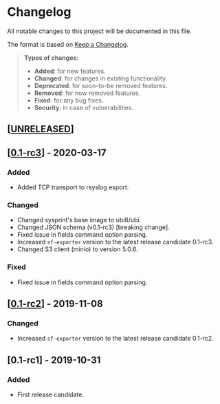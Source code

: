# Changelog

All notable changes to this project will be documented in this file.

The format is based on [Keep a Changelog](http://keepachangelog.com/en/1.0.0/).

> **Types of changes:**
>
> -   **Added**: for new features.
> -   **Changed**: for changes in existing functionality.
> -   **Deprecated**: for soon-to-be removed features.
> -   **Removed**: for now removed features.
> -   **Fixed**: for any bug fixes.
> -   **Security**: in case of vulnerabilities.

## [[UNRELEASED](https://github.com/sysflow-telemetry/sf-exporter/compare/0.1-rc3...HEAD)]

## [[0.1-rc3](https://github.com/sysflow-telemetry/sf-exporter/compare/0.1-rc2...0.1-rc3)] - 2020-03-17

### Added

- Added TCP transport to rsyslog export.

### Changed

- Changed sysprint's base image to ubi8/ubi.
- Changed JSON schema (v0.1-rc3) [breaking change].
- Fixed issue in fields command option parsing.
- Increased `sf-exporter` version to the latest release candidate 0.1-rc3.
- Changed S3 client (minio) to version 5.0.6.

### Fixed

- Fixed issue in fields command option parsing.

## [[0.1-rc2](https://github.com/sysflow-telemetry/sf-exporter/compare/0.1-rc1...0.1-rc2)] - 2019-11-08

### Changed

- Increased `sf-exporter` version to the latest release candidate 0.1-rc2.

## [0.1-rc1] - 2019-10-31

### Added

- First release candidate.
